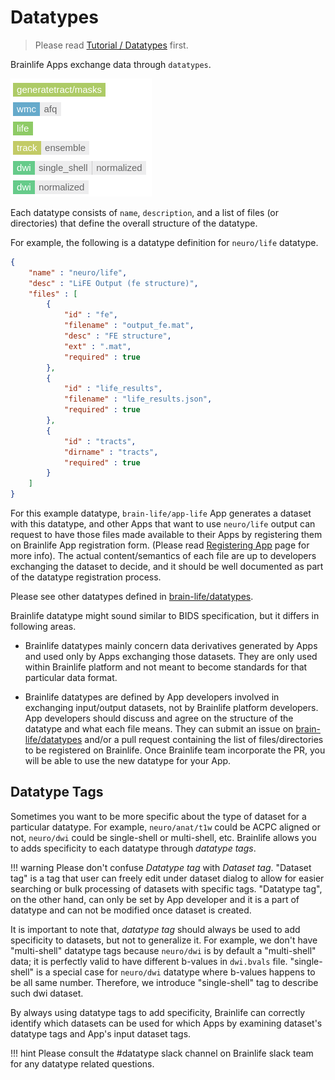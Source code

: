 # Datatypes

> Please read [Tutorial / Datatypes](/docs/user/tutorial/#datatypes) first.

Brainlife Apps exchange data through `datatypes`.

![resources](/docs/img/datatypes.png)

Each datatype consists of `name`, `description`, and a list of files (or directories) that define the overall structure of the datatype. 

For example, the following is a datatype definition for `neuro/life` datatype.

```json
{
    "name" : "neuro/life",
    "desc" : "LiFE Output (fe structure)",
    "files" : [ 
        {
            "id" : "fe",
            "filename" : "output_fe.mat",
            "desc" : "FE structure",
            "ext" : ".mat",
            "required" : true
        }, 
        {
            "id" : "life_results",
            "filename" : "life_results.json",
            "required" : true
        }, 
        {
            "id" : "tracts",
            "dirname" : "tracts",
            "required" : true
        }
    ]
}
```

For this example datatype, `brain-life/app-life` App generates a dataset with this datatype, and other Apps that want to use `neuro/life` output can request to have those files made available to their Apps by registering them on Brainlife App registration form. (Please read [Registering App](/docs/apps/register/) page for more info). The actual content/semantics of each file are up to developers exchanging the dataset to decide, and it should be well documented as part of the datatype registration process.

Please see other datatypes defined in [brain-life/datatypes](https://github.com/brain-life/datatypes/tree/master/datatypes).

Brainlife datatype might sound similar to BIDS specification, but it differs in following areas.

* Brainlife datatypes mainly concern data derivatives generated by Apps and used only by Apps exchanging those datasets. They are only used within Brainlife platform and not meant to become standards for that particular data format.

* Brainlife datatypes are defined by App developers involved in exchanging input/output datasets, not by Brainlife platform developers. App developers should discuss and agree on the structure of the datatype and what each file means. They can submit an issue on [brain-life/datatypes](https://github.com/brain-life/datatypes/issues) and/or a pull request containing the list of files/directories to be registered on Brainlife. Once Brainlife team incorporate the PR, you will be able to use the new datatype for your App.

## Datatype Tags

Sometimes you want to be more specific about the type of dataset for a particular datatype. For example, `neuro/anat/t1w` could be ACPC aligned or not, `neuro/dwi` could be single-shell or multi-shell, etc. Brainlife allows you to adds specificity to each datatype through *datatype tags*. 

!!! warning
    Please don't confuse *Datatype tag* with *Dataset tag*. "Dataset tag" is a tag that user can freely edit under dataset dialog to allow for easier searching or bulk processing of datasets with specific tags. "Datatype tag", on the other hand, can only be set by App developer and it is a part of datatype and can not be modified once dataset is created.

It is important to note that, *datatype tag* should always be used to add specificity to datasets, but not to generalize it. For example, we don't have "multi-shell" datatype tags because `neuro/dwi` is by default a "multi-shell" data; it is perfectly valid to have different b-values in `dwi.bvals` file. "single-shell" is a special case for `neuro/dwi` datatype where b-values happens to be all same number. Therefore, we introduce "single-shell" tag to describe such dwi dataset.

By always using datatype tags to add specificity, Brainlife can correctly identify which datasets can be used for which Apps by examining dataset's datatype tags and App's input dataset tags. 

!!! hint
    Please consult the #datatype slack channel on Brainlife slack team for any datatype related questions.
